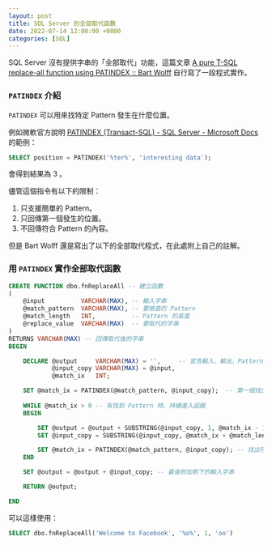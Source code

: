 ```yaml
---
layout: post
title: SQL Server 的全部取代函數
date: 2022-07-14 12:00:00 +0800
categories: [SQL]
---
```


SQL Server 沒有提供字串的「全部取代」功能，這篇文章 [A pure T-SQL replace-all function using PATINDEX :: Bart Wolff](https://www.bartwolff.com/Blog/2020/05/03/a-pure-t-sql-replace-all-function-using-patindex) 自行寫了一段程式實作。

### `PATINDEX` 介紹

`PATINDEX` 可以用來找特定 Pattern 發生在什麼位置。

例如微軟官方說明 [PATINDEX (Transact-SQL) - SQL Server - Microsoft Docs](https://docs.microsoft.com/en-us/sql/t-sql/functions/patindex-transact-sql) 的範例：

``` sql
SELECT position = PATINDEX('%ter%', 'interesting data');
```

會得到結果為 3 。

儘管這個指令有以下的限制：
1. 只支援簡單的 Pattern。
2. 只回傳第一個發生的位置。
3. 不回傳符合 Pattern 的內容。

但是 Bart Wolff 還是寫出了以下的全部取代程式，在此處附上自己的註解。

### 用 `PATINDEX` 實作全部取代函數

``` sql
CREATE FUNCTION dbo.fnReplaceAll -- 建立函數
(
    @input          VARCHAR(MAX), -- 輸入字串
    @match_pattern  VARCHAR(MAX), -- 要檢查的 Pattern
    @match_length   INT,          -- Pattern 的長度
    @replace_value  VARCHAR(MAX)  -- 要取代的字串
)
RETURNS VARCHAR(MAX) -- 回傳取代後的字串
BEGIN

    DECLARE @output     VARCHAR(MAX) = '',     -- 宣告輸入、輸出、Pattern 位置等變數
            @input_copy VARCHAR(MAX) = @input,
            @match_ix   INT;

    SET @match_ix = PATINDEX(@match_pattern, @input_copy);  -- 第一個找出符合的 Pattern
    
    WHILE @match_ix > 0 -- 有找到 Pattern 時，持續進入迴圈
    BEGIN

        SET @output = @output + SUBSTRING(@input_copy, 1, @match_ix - 1) + @replace_value; -- 將「取代的子字串 (Pattern 前方的輸入字串和取代值)」，附加到結果變數
        SET @input_copy = SUBSTRING(@input_copy, @match_ix + @match_length, LEN(@input_copy)); -- 輸入 = 「取代的子字串」後方的內容

        SET @match_ix = PATINDEX(@match_pattern, @input_copy); -- 找出符合的 Pattern
    END

    SET @output = @output + @input_copy; -- 最後附加剩下的輸入字串

    RETURN @output;

END
```

可以這樣使用：

``` sql
SELECT dbo.fnReplaceAll('Welcome to Facebook', '%o%', 1, 'oo')
```